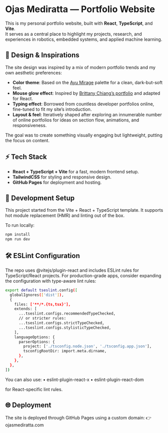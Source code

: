 # Ojas Mediratta — Portfolio Website

This is my personal portfolio website, built with **React**, **TypeScript**, and **Vite**.  
It serves as a central place to highlight my projects, research, and experiences in robotics, embedded systems, and applied machine learning.

## 🎨 Design & Inspirations

The site design was inspired by a mix of modern portfolio trends and my own aesthetic preferences:

- **Color theme**: Based on the [Ayu Mirage](https://github.com/ayu-theme) palette for a clean, dark-but-soft feel.
- **Mouse glow effect**: Inspired by [Brittany Chiang’s portfolio](https://brittanychiang.com/) and adapted for React.
- **Typing effect**: Borrowed from countless developer portfolios online, fine-tuned to fit my site’s introduction.
- **Layout & feel**: Iteratively shaped after exploring an innumerable number of online portfolios for ideas on section flow, animations, and responsiveness.

The goal was to create something visually engaging but lightweight, putting the focus on content.

## ⚡ Tech Stack

- **React + TypeScript + Vite** for a fast, modern frontend setup.
- **TailwindCSS** for styling and responsive design.
- **GitHub Pages** for deployment and hosting.

## 🚀 Development Setup

This project started from the Vite + React + TypeScript template. It supports hot module replacement (HMR) and linting out of the box.

To run locally:

```bash
npm install
npm run dev
```

## 🛠 ESLint Configuration

The repo uses @vitejs/plugin-react and includes ESLint rules for TypeScript/React projects.
For production-grade apps, consider expanding the configuration with type-aware lint rules:

```bash
export default tseslint.config([
  globalIgnores(['dist']),
  {
    files: ['**/*.{ts,tsx}'],
    extends: [
      ...tseslint.configs.recommendedTypeChecked,
      // or stricter rules:
      ...tseslint.configs.strictTypeChecked,
      ...tseslint.configs.stylisticTypeChecked,
    ],
    languageOptions: {
      parserOptions: {
        project: ['./tsconfig.node.json', './tsconfig.app.json'],
        tsconfigRootDir: import.meta.dirname,
      },
    },
  },
])
```
You can also use:
	•	eslint-plugin-react-x
	•	eslint-plugin-react-dom

for React-specific lint rules.

## 🌐 Deployment

The site is deployed through GitHub Pages using a custom domain:
👉 ojasmediratta.com

